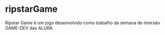 # ripstarGame
Ripstar Game é um jogo desenvolvido como trabalho da semana de imersão GAME-DEV das ALURA
